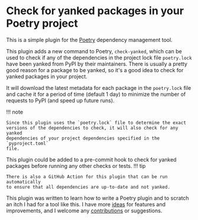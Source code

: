 # Check for yanked packages in your Poetry project

This is a simple plugin for the [Poetry](https://python-poetry.org/) dependency
management tool.

This plugin adds a new command to Poetry, `check-yanked`, which can be used to
check if any of the dependencies in the project lock file `poetry.lock` have
been yanked from PyPI by their maintainers. There is usually a pretty good
reason for a package to be yanked, so it's a good idea to check for yanked
packages in your project.

It will download the latest metadata for each package in the `poetry.lock` file
and cache it for a period of time (default 1 day) to minimize the number of
requests to PyPI (and speed up future runs).

!!! note

    Since this plugin uses the `poetry.lock` file to determine the exact
    versions of the dependencies to check, it will also check for any yanked
    dependencies of your project dependencies specified in the `pyproject.toml`
    file.

This plugin could be added to a pre-commit hook to check for yanked packages
before running any other checks or tests.
!!! tip

    There is also a GitHub Action for this plugin that can be run automatically
    to ensure that all dependencies are up-to-date and not yanked.

This plugin was written to learn how to write a Poetry plugin and to scratch an
itch I had for a tool like this. I have more [ideas](todo.md) for features and
improvements, and I welcome any [contributions](contributing.md) or suggestions.
